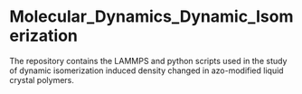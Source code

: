 # Molecular_Dynamics_Dynamic_Isomerization
The repository contains the LAMMPS and python scripts used in the study of dynamic isomerization induced density changed in azo-modified liquid crystal polymers.
